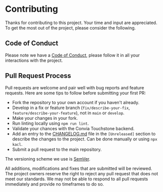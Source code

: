 # Contributing

Thanks for contributing to this project. Your time and input are appreciated. To get the most out of the project, please consider the following.

## Code of Conduct

Please note we have a [Code of Conduct](CODE_OF_CONDUCT.md), please follow it in all your interactions with the project.

## Pull Request Process

Pull requests are welcome and pair well with bug reports and feature requests. Here are some tips to follow before submitting your first PR:

- Fork the repository to your own account if you haven't already.
- Develop in a fix or feature branch (`fix/describe-your-fix`, `feature/describe-your-feature`), not in `main` or `develop`.
- Make your changes in your fork.
- Run linting locally using `npm run lint`.
- Validate your chances with the Convia Touchstone backend.
- Add an entry to the [CHANGELOG.md](CHANGELOG.md) file in the `[Unreleased]` section to describe the changes to the project. Can be done manually or using `npx kacl`.
- Submit a pull request to the main repository.

The versioning scheme we use is [SemVer](http://semver.org/).

All additions, modifications and fixes that are submitted will be reviewed. The project owners reserve the right to reject any pull request that does not meet our standards. We may not be able to respond to all pull requests immediately and provide no timeframes to do so.
